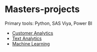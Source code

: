 # Masters-projects

Primary tools: Python, SAS Viya, Power BI

- [Customer Analytics](Customer%20Analytics/Customer_README.md)
- [Text Analytics](Natural%20Language%20Processing/Text_README.md)
- [Machine Learning](https://github.com/Shakya24/Masters-projects/blob/main/Applied%20Machine%20Learning/AML_README.md)



